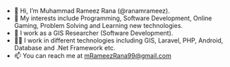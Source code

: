 - 👋 Hi, I’m Muhammad Rameez Rana (@ranamrameez).
- 👀 My interests include Programming, Software Development, Online Gaming, Problem Solving and Learning new technologies.
- 🌱 I work as a GIS Researcher (Software Development).
- 👨‍⚖️ I work in different technologies including GIS, Laravel, PHP, Android, Database and .Net Framework etc.
- 📫 You can reach me at mRameezRana99@gmail.com

